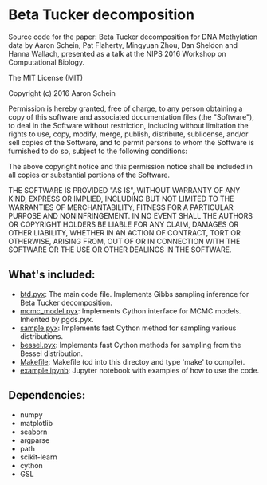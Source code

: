 # Beta Tucker decomposition
Source code for the paper: Beta Tucker decomposition for DNA Methylation data by Aaron Schein, Pat Flaherty, Mingyuan Zhou, Dan Sheldon and Hanna Wallach, presented as a talk at the NIPS 2016 Workshop on Computational Biology.

The MIT License (MIT)

Copyright (c) 2016 Aaron Schein

Permission is hereby granted, free of charge, to any person obtaining a copy
of this software and associated documentation files (the "Software"), to deal
in the Software without restriction, including without limitation the rights
to use, copy, modify, merge, publish, distribute, sublicense, and/or sell
copies of the Software, and to permit persons to whom the Software is
furnished to do so, subject to the following conditions:

The above copyright notice and this permission notice shall be included in all
copies or substantial portions of the Software.

THE SOFTWARE IS PROVIDED "AS IS", WITHOUT WARRANTY OF ANY KIND, EXPRESS OR
IMPLIED, INCLUDING BUT NOT LIMITED TO THE WARRANTIES OF MERCHANTABILITY,
FITNESS FOR A PARTICULAR PURPOSE AND NONINFRINGEMENT. IN NO EVENT SHALL THE
AUTHORS OR COPYRIGHT HOLDERS BE LIABLE FOR ANY CLAIM, DAMAGES OR OTHER
LIABILITY, WHETHER IN AN ACTION OF CONTRACT, TORT OR OTHERWISE, ARISING FROM,
OUT OF OR IN CONNECTION WITH THE SOFTWARE OR THE USE OR OTHER DEALINGS IN THE
SOFTWARE.

## What's included:
* [btd.pyx](https://github.com/aschein/pgds/blob/master/src/pgds.pyx): The main code file.  Implements Gibbs sampling inference for Beta Tucker decomposition.
* [mcmc_model.pyx](https://github.com/aschein/pgds/blob/master/src/mcmc_model.pyx): Implements Cython interface for MCMC models.  Inherited by pgds.pyx.
* [sample.pyx](https://github.com/aschein/pgds/blob/master/src/sample.pyx): Implements fast Cython method for sampling various distributions.
* [bessel.pyx](https://github.com/aschein/pgds/blob/master/src/lambertw.pyx): Implements fast Cython methods for sampling from the Bessel distribution.
* [Makefile](https://github.com/aschein/pgds/blob/master/src/Makefile): Makefile (cd into this directoy and type 'make' to compile).
* [example.ipynb](https://github.com/aschein/pgds/blob/master/src/icews_example.ipynb): Jupyter notebook with examples of how to use the code.

## Dependencies:
* numpy
* matplotlib
* seaborn
* argparse
* path
* scikit-learn
* cython
* GSL
